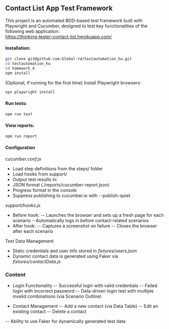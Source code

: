 ## Contact List App Test Framework

This project is an automated BDD-based test framework built with Playwright and Cucumber, designed to test key functionalities of the following web application:  
https://thinking-tester-contact-list.herokuapp.com/


#### Installation:
```bash
git clone git@github.com:Global-rd/testautomation_hu.git
cd testautomation_hu
cd homework_4
npm install
```

(Optional, if running for the first time) Install Playwright browsers:
```bash
npx playwright install
```

#### Run tests:
```bash
npm run test
```

#### View reports:
```bash
npm run report
```


#### Configuration 
_cucumber.conf.js_
- Load step definitions from the steps/ folder
- Load hooks from support/
- Output test results in:
- JSON format (./reports/cucumber-report.json)
- Progress format in the console
- Suppress publishing to cucumber.io with --publish-quiet

_support/hooks.js_
- Before hook:
-- Launches the browser and sets up a fresh page for each scenario
--Automatically logs in before contact-related scenarios
- After hook:
-- Captures a screenshot on failure
-- Closes the browser after each scenario

Test Data Management
- Static credentials and user info stored in _fixtures/users.json_
- Dynamic contact data is generated using Faker via _fixtures/contactData.js_

### Content
- Login Functionality
-- Successful login with valid credentials
-- Failed login with incorrect password
-- Data-driven login test with multiple invalid combinations (via Scenario Outline)

- Contact Management
-- Add a new contact (via Data Table)
-- Edit an existing contact
-- Delete a contact

-- Ability to use  Faker for dynamically generated test data
